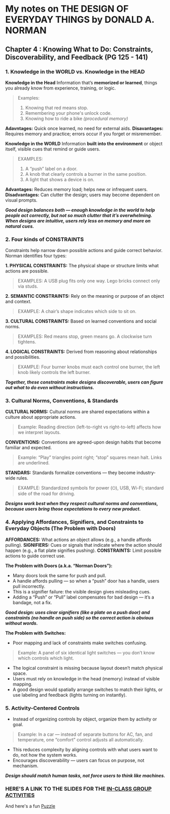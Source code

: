 # My notes on THE DESIGN OF EVERYDAY THINGS by DONALD A. NORMAN

## Chapter 4 : Knowing What to Do: Constraints, Discoverability, and Feedback (PG 125 - 141)

### 1. Knowledge in the WORLD vs. Knowledge in the HEAD

**Knowledge in the Head**
Information that’s **memorized or learned**, things you already know from experience, training, or logic.

> Examples:
> 1. Knowing that red means stop.
> 2. Remembering your phone's unlock code.
> 3. Knowing how to ride a bike _(procedural memory)_

**Adavntages:** Quick once learned, no need for external aids.
**Disavantages:** Requires memory and practice; errors occur if you forget or misremember.

**Knowledge in the WORLD**
Information **built into the environment** or object itself, visible cues that remind or guide users.

> EXAMPLES:
> 1. A “push” label on a door.
> 2. A knob that clearly controls a burner in the same position.
> 3. A light that shows a device is on.

**Advantages:** Reduces memory load; helps new or infrequent users.
**Disadvantages:** Can clutter the design; users may become dependent on visual prompts.

***Good design balances both — enough knowledge in the world to help people act correctly, but not so much clutter that it’s overwhelming.
When designs are intuitive, users rely less on memory and more on natural cues.***

### 2. Four kinds of CONSTRAINTS

Constraints help narrow down possible actions and guide correct behavior. Norman identifies four types:

**1. PHYSICAL CONSTRAINTS:** 
The physical shape or structure limits what actions are possible.

> EXAMPLES:
> A USB plug fits only one way.
> Lego bricks connect only via studs.

**2. SEMANTIC CONSTRAINTS:**
Rely on the meaning or purpose of an object and context.

> EXAMPLE:
> A chair’s shape indicates which side to sit on.

**3. CULTURAL CONSTRAINTS:**
Based on learned conventions and social norms.

> EXAMPLES:
> Red means stop, green means go.
> A clockwise turn tightens.

**4. LOGICAL CONSTRAINTS:**
Derived from reasoning about relationships and possibilities.

> EXAMPLE:
> Four burner knobs must each control one burner, the left knob likely controls the left burner.

***Together, these constraints make designs discoverable, users can figure out what to do even without instructions.***

### 3. Cultural Norms, Conventions, & Standards

**CULTURAL NORMS:**
Cultural norms are shared expectations within a culture about appropriate actions.
> Example:
> Reading direction (left-to-right vs right-to-left) affects how we interpret layouts.

**CONVENTIONS:**
Conventions are agreed-upon design habits that become familiar and expected.
> Example:
> “Play” triangles point right; “stop” squares mean halt.
> Links are underlined.

**STANDARS:**
Standards formalize conventions — they become industry-wide rules.
> EXAMPLE:
> Standardized symbols for power (⏻), USB, Wi-Fi; standard side of the road for driving.

***Designs work best when they respect cultural norms and conventions, because users bring those expectations to every new product.***

### 4. Applying Affordances, Signifiers, and Constraints to Everyday Objects (The Problem with Doors)

**AFFORDANCES:** What actions an object allows (e.g., a handle affords pulling).
**SIGNIFIERS:** Cues or signals that indicate where the action should happen (e.g., a flat plate signifies pushing).
**CONSTRAINTS:** Limit possible actions to guide correct use.

**The Problem with Doors (a.k.a. “Norman Doors”):**
- Many doors look the same for push and pull.
- A handle affords pulling — so when a “push” door has a handle, users pull incorrectly.
- This is a signifier failure: the visible design gives misleading cues.
- Adding a “Push” or “Pull” label compensates for bad design — it’s a bandage, not a fix.

***Good design: uses clear signifiers (like a plate on a push door) and constraints (no handle on push side) so the correct action is obvious without words.***

**The Problem with Switches:**

- Poor mapping and lack of constraints make switches confusing.
> Example: A panel of six identical light switches — you don’t know which controls which light.
- The logical constraint is missing because layout doesn’t match physical space.
- Users must rely on knowledge in the head (memory) instead of visible mapping.
- A good design would spatially arrange switches to match their lights, or use labeling and feedback (lights turning on instantly).

### 5. Activity-Centered Controls

- Instead of organizing controls by object, organize them by activity or goal.
> Example: In a car — instead of separate buttons for AC, fan, and temperature, one “comfort” control adjusts all automatically.
- This reduces complexity by aligning controls with what users want to do, not how the system works.
- Encourages discoverability — users can focus on purpose, not mechanism.

***Design should match human tasks, not force users to think like machines.***

### HERE'S A LINK TO THE SLIDES FOR THE [IN-CLASS GROUP ACTIVITIES](https://www.canva.com/design/DAG2XY17Ddo/K4V6rjKV2eqM-41vNXRw0Q/edit?utm_content=DAG2XY17Ddo&utm_campaign=designshare&utm_medium=link2&utm_source=sharebutton)

And here's a fun [Puzzle](https://puzzel.org/en/crossword/play?p=-Oc42xxP7z4ZEcQEOATI)

  






